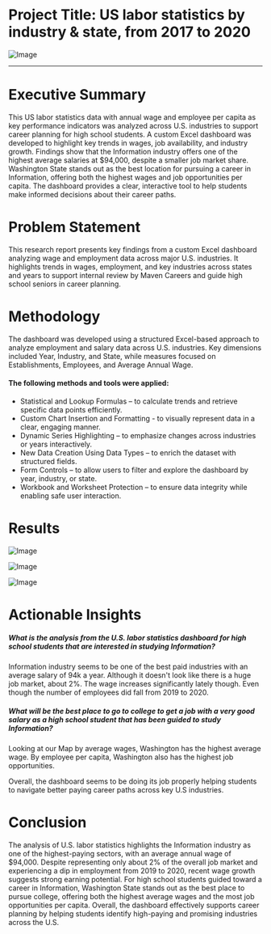 # Project Title: US labor statistics by industry & state, from 2017 to 2020


![Image](https://github.com/user-attachments/assets/25005933-414c-495c-a141-0a0366075619)
***


# Executive Summary
This US labor statistics data with annual wage and employee per capita as key performance indicators was analyzed across U.S. industries to support career planning for high school students. A custom Excel dashboard was developed to highlight key trends in wages, job availability, and industry growth. Findings show that the Information industry offers one of the highest average salaries at $94,000, despite a smaller job market share. Washington State stands out as the best location for pursuing a career in Information, offering both the highest wages and job opportunities per capita. The dashboard provides a clear, interactive tool to help students make informed decisions about their career paths.


# Problem Statement
This research report presents key findings from a custom Excel dashboard analyzing wage and employment data across major U.S. industries. It highlights trends in wages, employment, and key industries across states and years to support internal review by Maven Careers and guide high school seniors in career planning.


# Methodology
The dashboard was developed using a structured Excel-based approach to analyze employment and salary data across U.S. industries. Key dimensions included Year, Industry, and State, while measures focused on Establishments, Employees, and Average Annual Wage. 

#### The following methods and tools were applied:

- Statistical and Lookup Formulas – to calculate trends and retrieve specific data points efficiently.
- Custom Chart Insertion and Formatting - to visually represent data in a clear, engaging manner.
- Dynamic Series Highlighting – to emphasize changes across industries or years interactively.
- New Data Creation Using Data Types – to enrich the dataset with structured fields.
- Form Controls – to allow users to filter and explore the dashboard by year, industry, or state.
- Workbook and Worksheet Protection – to ensure data integrity while enabling safe user interaction.


# Results
![Image](https://github.com/user-attachments/assets/e9953588-95d2-4cd9-bffe-4a33fddce812)

![Image](https://github.com/user-attachments/assets/3a778686-fe9d-41d9-b6b1-455a5e84d5a4)

![Image](https://github.com/user-attachments/assets/d8bf3192-9194-4c87-a87a-0a4f3ba235c3)

# Actionable Insights
##### What is the analysis from the U.S. labor statistics dashboard for high school students that are interested in studying Information?
Information industry seems to be one of the best paid industries with an average salary of 94k a year. Although it doesn't look like there is a huge job market, about 2%. The wage increases significantly lately though. Even though the number of employees did fall from 2019 to 2020.

##### What will be the best place to go to college to get a job with a very good salary as a high school student that has been guided to study Information?
Looking at our Map by average wages, Washington has the highest average wage. By employee per capita, Washington also has the highest job opportunities.

Overall, the dashboard seems to be doing its job properly helping students to navigate better paying career paths across key U.S industries.

# Conclusion
The analysis of U.S. labor statistics highlights the Information industry as one of the highest-paying sectors, with an average annual wage of $94,000. Despite representing only about 2% of the overall job market and experiencing a dip in employment from 2019 to 2020, recent wage growth suggests strong earning potential. For high school students guided toward a career in Information, Washington State stands out as the best place to pursue college, offering both the highest average wages and the most job opportunities per capita. Overall, the dashboard effectively supports career planning by helping students identify high-paying and promising industries across the U.S.
